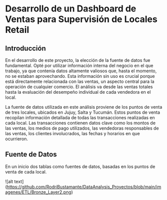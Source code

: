 # Desarrollo de un Dashboard de Ventas para Supervisión de Locales Retail

## Introducción

En el desarrollo de este proyecto, la elección de la fuente de datos fue fundamental. Opté por utilizar información interna del negocio en el que trabajo, ya que contenía datos altamente valiosos que, hasta el momento, no se estaban aprovechando. Esta información sin uso es crucial porque está directamente relacionada con las ventas, un aspecto central para la operación de cualquier comercio. El análisis va desde las ventas totales hasta la evaluación del desempeño individual de cada vendedora en el local.

La fuente de datos utilizada en este análisis proviene de los puntos de venta de tres locales, ubicados en Jujuy, Salta y Tucumán. Estos puntos de venta recopilan información detallada de todas las transacciones realizadas en cada local. Las transacciones contienen datos clave como los montos de las ventas, los medios de pago utilizados, las vendedoras responsables de las ventas, los clientes involucrados, las fechas y horarios en que ocurrieron.

## Fuente de Datos

En un inicio dos tablas como fuentes de datos, basadas en los puntos de venta de cada local.

![alt text] (https://github.com/RodriBustamante/DataAnalysis_Proyectos/blob/main/imagenes/ETL/Bronze_Layer2.png)


